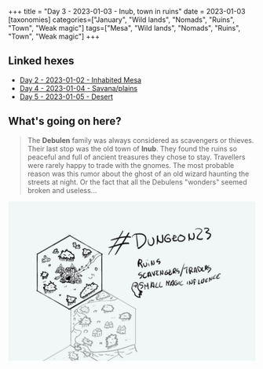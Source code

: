 +++
title = "Day 3 - 2023-01-03 - Inub, town in ruins"
date = 2023-01-03
[taxonomies]
categories=["January", "Wild lands", "Nomads", "Ruins", "Town", "Weak magic"]
tags=["Mesa", "Wild lands", "Nomads", "Ruins", "Town",  "Weak magic"]
+++

## Linked hexes

- [Day 2 - 2023-01-02 - Inhabited Mesa](../day-2)
- [Day 4 - 2023-01-04 - Savana/plains](../day-4)
- [Day 5 - 2023-01-05 - Desert](../day-5)

## What's going on here?
> The **Debulen** family was always considered as scavengers or thieves. Their last stop was the old town of **Inub**. They found the ruins so peaceful and full of ancient treasures they chose to stay. Travellers were rarely happy to trade with the gnomes. The most probable reason was this rumor about the ghost of an old wizard haunting the streets at night. Or the fact that all the Debulens "wonders" seemed broken and useless... 

![day3](../IMG_0128.jpg)
